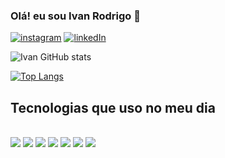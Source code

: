 ### Olá! eu sou Ivan Rodrigo 🚀

[![instagram](https://img.shields.io/badge/Instagram-E4405F?style=for-the-badge&logo=instagram&logoColor=white)](https://www.instagram.com/mstrhb)
[![linkedIn](https://img.shields.io/badge/LinkedIn-0077B5?style=for-the-badge&logo=linkedin&logoColor=white)](linkedin.com/in/ivan-rodrigo-da-conceição-6b1a8bb0)

![Ivan GitHub stats](https://github-readme-stats.vercel.app/api?username=ivanRodrigo22&show_icons=true&theme=tokyonight)

[![Top Langs](https://github-readme-stats.vercel.app/api/top-langs/?username=ivanRodrigo22)](https://github.com/ivanRodrigo22/github-readme-stats)

## Tecnologias que uso no meu dia

<div style="display: inline_block"><br/>
   <img align= alt="java" src="https://img.shields.io/badge/Java-ED8B00?style=for-the-badge&logo=openjdk&logoColor=white" />
    <img align= alt="javascript" src="https://img.shields.io/badge/JavaScript-323330?style=for-the-badge&logo=javascript&logoColor=F7DF1E" />
     <img align= alt="node.js" src="https://img.shields.io/badge/Node.js-43853D?style=for-the-badge&logo=node.js&logoColor=white" />
     <img align= alt="python" src="https://img.shields.io/badge/Python-3776AB?style=for-the-badge&logo=python&logoColor=white" />
     <img align= alt="eclipse" src="https://img.shields.io/badge/Eclipse-2C2255?style=for-the-badge&logo=eclipse&logoColor=white" />
     <img align= alt="vscode" src="https://img.shields.io/badge/Visual_Studio_Code-0078D4?style=for-the-badge&logo=visual%20studio%20code&logoColor=white" />
     <img align= alt="jira" src="https://img.shields.io/badge/Jira-0052CC?style=for-the-badge&logo=Jira&logoColor=white" />
</div><br/> 


